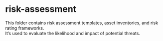 # risk-assessment

This folder contains risk assessment templates, asset inventories, and risk rating frameworks.  
It’s used to evaluate the likelihood and impact of potential threats.
